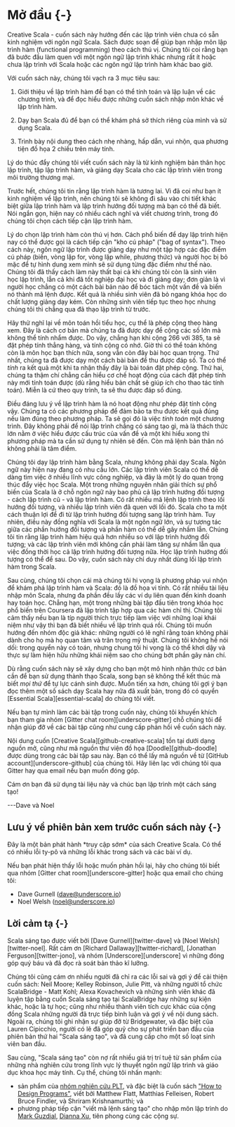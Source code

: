 # Mở đầu {-}

Creative Scala - cuốn sách này hướng đến các lập trình viên chưa có sẵn kinh nghiệm với ngôn ngữ Scala.
Sách được soạn để giúp bạn nhập môn lập trình hàm (functional programming) theo cách thú vị. 
Chúng tôi coi rằng bạn đã bước đầu làm quen với một ngôn ngữ lập trình khác nhưng rất ít hoặc chưa lập trình với Scala hoặc các ngôn ngữ lập trình hàm khác bao giờ.

Với cuốn sách này, chúng tôi vạch ra 3 mục tiêu sau:

1. Giới thiệu về lập trình hàm để bạn có thể tính toán và lập luận về các chương trình, và để đọc hiểu được những cuốn sách nhập môn khác về lập trình hàm.

2. Dạy bạn Scala đủ để bạn có thể khám phá sở thích riêng của mình và sử dụng Scala.

3. Trình bày nội dung theo cách nhẹ nhàng, hấp dẫn, vui nhộn, qua phương tiện đồ họa 2 chiều trên máy tính.

Lý do thúc đẩy chúng tôi viết cuốn sách này là từ kinh nghiệm bản thân học lập trình, tập lập trình hàm, và giảng dạy Scala cho các lập trình viên trong môi trường thương mại.

Trước hết, chúng tôi tin rằng lập trình hàm là tương lai.
Vì đã coi như bạn ít kinh nghiệm về lập trình, nên chúng tôi sẽ không đi sâu vào chi tiết khác biệt giữa lập trình hàm và lập trình hướng đối tượng mà bạn có thể đã biết.
Nói ngắn gọn, hiện nay có nhiều cách nghĩ và viết chương trình, trong đó chúng tôi chọn cách tiếp cận lập trình hàm.

Lý do chọn lập trình hàm còn thú vị hơn.
Cách phổ biến để dạy lập trình hiện nay có thể được gọi là cách tiếp cận "kho cú pháp" ("bag of syntax").
Theo cách này, ngôn ngữ lập trình được giảng dạy như một tập hợp các đặc điểm cú pháp (biến, vòng lặp for, vòng lặp while, phương thức) và người học bị bỏ mặc để tự hình dung xem mình sẽ sử dụng từng đặc điểm như thế nào.
Chúng tôi đã thấy cách làm này thất bại cả khi chúng tôi còn là sinh viên học lập trình, lẫn cả khi đã tốt nghiệp đại học và đi giảng dạy; đơn giản là vì người học chẳng có một cách bài bản nào để bóc tách một vấn đề và biến nó thành mã lệnh được.
Kết quả là nhiều sinh viên đã bỏ ngang khóa học do chất lượng giảng dạy kém.
Còn những sinh viên tiếp tục theo học nhưng chúng tôi thì chẳng qua đã thạo lập trình từ trước.

Hãy thử nghĩ lại về môn toán hồi tiểu học, cụ thể là phép cộng theo hàng xem. 
Đây là cách cơ bản mà chúng ta đã được dạy để cộng các số lớn mà không thể tính nhẩm được. 
Do vậy, chẳng hạn khi cộng 266 với 385, ta sẽ đặt phép tính thẳng hàng, và tính cộng có nhớ. 
Giờ thì có thể toán không còn là môn học bạn thích nữa, song vẫn còn đây bài học quan trọng. 
Thứ nhất, chúng ta đã được dạy một cách bài bản để thu được đáp số. 
Ta có thể *tính* ra kết quả một khi ta nhận thấy đây là bài toán đặt phép cộng. 
Thứ hai, chúng ta thậm chí chẳng cần hiểu cơ chế hoạt động của cách đặt phép tính này mới tính toán được (dù rằng hiểu bản chất sẽ giúp ích cho thao tác tính toán). 
Miễn là cứ theo quy trình, ta sẽ thu được đáp số đúng.

Điều đáng lưu ý về lập trình hàm là nó hoạt động như phép đặt tính cộng vậy.
Chúng ta có các phương pháp để đảm bảo ta thu được kết quả đúng nếu làm đúng theo phương pháp.
Ta sẽ gọi đó là việc *tính toán* một chương trình.
Đây không phải để nói lập trình chẳng có sáng tạo gì, mà là thách thức lớn nằm ở việc hiểu được cấu trúc của vấn đề và một khi hiểu xong thì phương pháp mà ta cần sử dụng tự nhiên sẽ đến.
Còn mã lệnh bản thân nó không phải là tâm điểm.

Chúng tôi dạy lập trình hàm bằng Scala, nhưng không phải dạy Scala.
Ngôn ngữ này hiện nay đang có nhu cầu lớn.
Các lập trình viên Scala có thể dễ dàng tìm việc ở nhiều lĩnh vực công nghiệp, và đây là một lý do quan trọng thúc đẩy việc học Scala.
Một trong những nguyên nhân giải thích sự phổ biến của Scala là ở chỗ ngôn ngữ này bao phủ cả lập trình hướng đối tượng - cách lập trình cũ - và lập trình hàm.
Có rất nhiều mã lệnh lập trình theo lối hướng đối tượng, và nhiều lập trình viên đã quen với lối đó.
Scala cho ta một cách thuận lợi để đi từ lập trình hướng đối tượng sang lập trình hàm.
Tuy nhiên, điều này đồng nghĩa với Scala là một ngôn ngữ lớn, và sự tương tác giữa các phần hướng đối tượng và phần hàm có thể dễ gây nhầm lẫn.
Chúng tôi tin rằng lập trình hàm hiệu quả hơn nhiều so với lập trình hướng đối tượng; và các lập trình viên mới không cần phải làm tăng sự nhầm lẫn qua việc đồng thời học cả lập trình hướng đối tượng nữa.
Học lập trình hướng đối tượng có thể để sau.
Do vậy, cuốn sách này chỉ duy nhất dùng lối lập trình hàm trong Scala.

Sau cùng, chúng tôi chọn cái mà chúng tôi hi vọng là phương pháp vui nhộn để khám phá lập trình hàm và Scala: đó là đồ họa vi tính.
Có rất nhiều tài liệu nhập môn Scala, nhưng đa phần đều lấy các ví dụ liên quan đến kinh doanh hay toán học.
Chẳng hạn, một trong những bài tập đầu tiên trong khóa học phổ biến trên Coursera đã lập trình tập hợp qua các hàm chỉ thị.
Chúng tôi cảm thấy nếu bạn là típ người thích trực tiếp làm việc với những loại khái niệm như vậy thì bạn đã biết nhiều về lập trình quá rồi.
Chúng tôi muốn hướng đến nhóm độc giả khác: những người có lẽ nghĩ rằng toán không phải dành cho họ mà họ quan tâm và trân trọng mỹ thuật.
Chúng tôi không hề nói dối: trong quyển này có toán, nhưng chung tôi hi vọng là có thể khơi dậy và thực sự làm hiện hữu những khái niệm sao cho chúng bớt phần gây nản chí.

Dù rằng cuốn sách này sẽ xây dựng cho bạn một mô hình nhận thức cơ bản cần để bạn sử dụng thành thạo Scala,
song bạn sẽ không thể kết thúc mà biết *mọi thứ* để tự lực cánh sinh được.
Muốn tiến xa hơn, chúng tôi gợi ý bạn đọc thêm một số sách dạy Scala hay nữa đã xuất bản,
trong đó có quyển [Essential Scala][essential-scala] do chúng tôi viết.

Nếu bạn tự mình làm các bài tập trong cuốn này, chúng tôi khuyến khích bạn tham gia nhóm [Gitter chat room][underscore-gitter]
chỗ chúng tôi để nhận giúp đỡ về các bài tập cũng như cung cấp phản hồi về cuốn sách này.

Nội dung cuốn [Creative Scala][github-creative-scala] tồn tại dưới dạng nguồn mở,
cũng như mã nguồn thư viện đồ họa [Doodle][github-doodle]
được dùng trong các bài tập sau này. 
Bạn có thể lấy mã nguồn về từ [GitHub account][underscore-github] của chúng tôi.
Hãy liên lạc với chúng tôi qua Gitter hay qua email nếu bạn muốn đóng góp.

Cám ơn bạn đã sử dụng tài liệu này và chúc bạn lập trình một cách sáng tạo!

---Dave và Noel

## Lưu ý về phiên bản xem trước cuốn sách này {-}

<div class="callout callout-danger">
Đây là một bản phát hành *truy cập sớm* của sách Creative Scala. 
 Có thể có nhiều lỗi ty-pô và những lỗi khác trong sách và các bài ví dụ.

Nếu bạn phát hiện thấy lỗi hoặc muốn phản hồi lại, hãy cho chúng tôi biết qua nhóm [Gitter chat room][underscore-gitter]
hoặc qua email cho chúng tôi:

 - Dave Gurnell ([dave@underscore.io](mailto:dave@underscore.io))
 - Noel Welsh ([noel@underscore.io](mailto:noel@underscore.io))
</div>

## Lời cảm tạ {-}

Scala sáng tạo được viết bởi [Dave Gurnell][twitter-dave] và [Noel Welsh][twitter-noel]. Rất cám ơn [Richard Dallaway][twitter-richard], [Jonathan Ferguson][twitter-jono], và nhóm [Underscore][underscore] vì những đóng góp quý báu và đã đọc rà soát bản thảo kĩ lưỡng.

Chúng tôi cũng cám ơn nhiều người đã chỉ ra các lỗi sai và gợi ý để cải thiện cuốn sách: Neil Moore; Kelley Robinson, Julie Pitt, và những người tổ chức ScalaBridge - Matt Kohl; Alexa Kovachevich và những sinh viên khác đã luyện tập bằng cuốn Scala sáng tạo tại ScalaBridge hay những sự kiện khác, hoặc là tự học; cũng như nhiều thành viên tích cực khác của cộng đồng Scala những người đã trực tiếp bình luận và gợi ý về nội dung sách. Ngoài ra, chúng tôi ghi nhận sự giúp đỡ từ Bridgewater, và đặc biệt của Lauren Cipicchio, người có lẽ đã góp quỹ cho sự phát triển ban đầu của phiên bản thứ hai "Scala sáng tạo", và đã cung cấp cho một số loạt sinh viên ban đầu.

Sau cùng, "Scala sáng tạo" còn nợ rất nhiều giá trị trí tuệ từ sản phẩm của những nhà nghiên cứu trong lĩnh vực lý thuyết ngôn ngữ lập trình và giáo dục khoa học máy tính. Cụ thể, chúng tôi nhấn mạnh:

- sản phẩm của [nhóm nghiên cứu PLT](http://racket-lang.org/plt.html), và đặc biệt là cuốn sách ["How to Design Programs"](http://htdp.org/), viết bởi Matthew Flatt, Matthias Felleisen, Robert Bruce Findler, và Shriram Krishnamurthi; và
- phương pháp tiếp cận "viết mã lệnh sáng tạo" cho nhập môn lập trình do [Mark Guzdial](https://www.cc.gatech.edu/faculty/mark.guzdial/), [Dianna Xu](https://cs.brynmawr.edu/~dxu/), tiên phong cùng các cộng sự.
